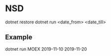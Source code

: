 # NSD
dotnet restore
dotnet run <ticker> <date_from> <date_till>
## Example
dotnet run MOEX 2019-11-10 2019-11-20
